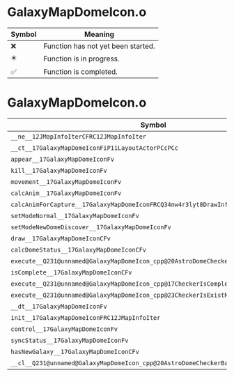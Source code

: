 # GalaxyMapDomeIcon.o
| Symbol | Meaning 
| ------------- | ------------- 
| :x: | Function has not yet been started. 
| :eight_pointed_black_star: | Function is in progress. 
| :white_check_mark: | Function is completed. 


# GalaxyMapDomeIcon.o
| Symbol | Decompiled? |
| ------------- | ------------- |
| `__ne__12JMapInfoIterCFRC12JMapInfoIter` | :x: |
| `__ct__17GalaxyMapDomeIconFiP11LayoutActorPCcPCc` | :x: |
| `appear__17GalaxyMapDomeIconFv` | :x: |
| `kill__17GalaxyMapDomeIconFv` | :x: |
| `movement__17GalaxyMapDomeIconFv` | :x: |
| `calcAnim__17GalaxyMapDomeIconFv` | :x: |
| `calcAnimForCapture__17GalaxyMapDomeIconFRCQ34nw4r3lyt8DrawInfo` | :x: |
| `setModeNormal__17GalaxyMapDomeIconFv` | :x: |
| `setModeNewDomeDiscover__17GalaxyMapDomeIconFv` | :x: |
| `draw__17GalaxyMapDomeIconCFv` | :x: |
| `calcDomeStatus__17GalaxyMapDomeIconCFv` | :x: |
| `execute__Q231@unnamed@GalaxyMapDomeIcon_cpp@20AstroDomeCheckerBaseFPCc` | :x: |
| `isComplete__17GalaxyMapDomeIconCFv` | :x: |
| `execute__Q231@unnamed@GalaxyMapDomeIcon_cpp@17CheckerIsCompleteFPCc` | :x: |
| `execute__Q231@unnamed@GalaxyMapDomeIcon_cpp@23CheckerIsExistNewGalaxyFPCc` | :x: |
| `__dt__17GalaxyMapDomeIconFv` | :x: |
| `init__17GalaxyMapDomeIconFRC12JMapInfoIter` | :x: |
| `control__17GalaxyMapDomeIconFv` | :x: |
| `syncStatus__17GalaxyMapDomeIconFv` | :x: |
| `hasNewGalaxy__17GalaxyMapDomeIconCFv` | :x: |
| `__cl__Q231@unnamed@GalaxyMapDomeIcon_cpp@20AstroDomeCheckerBaseFRC12JMapInfoIter` | :x: |
